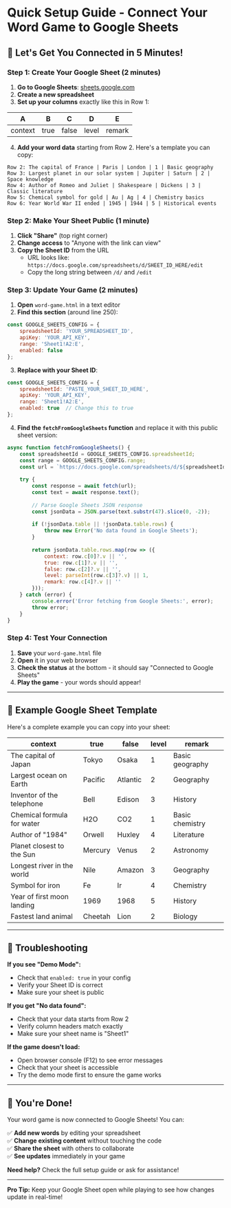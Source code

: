 # Quick Setup Guide - Connect Your Word Game to Google Sheets

## 🚀 Let's Get You Connected in 5 Minutes!

### Step 1: Create Your Google Sheet (2 minutes)

1. **Go to Google Sheets**: [sheets.google.com](https://sheets.google.com)
2. **Create a new spreadsheet**
3. **Set up your columns** exactly like this in Row 1:

| A | B | C | D | E |
|---|---|---|---|---|
| context | true | false | level | remark |

4. **Add your word data** starting from Row 2. Here's a template you can copy:

```
Row 2: The capital of France | Paris | London | 1 | Basic geography
Row 3: Largest planet in our solar system | Jupiter | Saturn | 2 | Space knowledge  
Row 4: Author of Romeo and Juliet | Shakespeare | Dickens | 3 | Classic literature
Row 5: Chemical symbol for gold | Au | Ag | 4 | Chemistry basics
Row 6: Year World War II ended | 1945 | 1944 | 5 | Historical events
```

### Step 2: Make Your Sheet Public (1 minute)

1. **Click "Share"** (top right corner)
2. **Change access** to "Anyone with the link can view"
3. **Copy the Sheet ID** from the URL
   - URL looks like: `https://docs.google.com/spreadsheets/d/SHEET_ID_HERE/edit`
   - Copy the long string between `/d/` and `/edit`

### Step 3: Update Your Game (2 minutes)

1. **Open** `word-game.html` in a text editor
2. **Find this section** (around line 250):

```javascript
const GOOGLE_SHEETS_CONFIG = {
    spreadsheetId: 'YOUR_SPREADSHEET_ID',
    apiKey: 'YOUR_API_KEY',
    range: 'Sheet1!A2:E',
    enabled: false
};
```

3. **Replace with your Sheet ID**:

```javascript
const GOOGLE_SHEETS_CONFIG = {
    spreadsheetId: 'PASTE_YOUR_SHEET_ID_HERE',
    apiKey: 'YOUR_API_KEY',
    range: 'Sheet1!A2:E',
    enabled: true  // Change this to true
};
```

4. **Find the `fetchFromGoogleSheets` function** and replace it with this public sheet version:

```javascript
async function fetchFromGoogleSheets() {
    const spreadsheetId = GOOGLE_SHEETS_CONFIG.spreadsheetId;
    const range = GOOGLE_SHEETS_CONFIG.range;
    const url = `https://docs.google.com/spreadsheets/d/${spreadsheetId}/gviz/tq?tqx=out:json&range=${range}`;
    
    try {
        const response = await fetch(url);
        const text = await response.text();
        
        // Parse Google Sheets JSON response
        const jsonData = JSON.parse(text.substr(47).slice(0, -2));
        
        if (!jsonData.table || !jsonData.table.rows) {
            throw new Error('No data found in Google Sheets');
        }
        
        return jsonData.table.rows.map(row => ({
            context: row.c[0]?.v || '',
            true: row.c[1]?.v || '',
            false: row.c[2]?.v || '',
            level: parseInt(row.c[3]?.v) || 1,
            remark: row.c[4]?.v || ''
        }));
    } catch (error) {
        console.error('Error fetching from Google Sheets:', error);
        throw error;
    }
}
```

### Step 4: Test Your Connection

1. **Save** your `word-game.html` file
2. **Open** it in your web browser
3. **Check the status** at the bottom - it should say "Connected to Google Sheets"
4. **Play the game** - your words should appear!

---

## 🎯 Example Google Sheet Template

Here's a complete example you can copy into your sheet:

| context | true | false | level | remark |
|---------|------|-------|-------|--------|
| The capital of Japan | Tokyo | Osaka | 1 | Basic geography |
| Largest ocean on Earth | Pacific | Atlantic | 2 | Geography |
| Inventor of the telephone | Bell | Edison | 3 | History |
| Chemical formula for water | H2O | CO2 | 1 | Basic chemistry |
| Author of "1984" | Orwell | Huxley | 4 | Literature |
| Planet closest to the Sun | Mercury | Venus | 2 | Astronomy |
| Longest river in the world | Nile | Amazon | 3 | Geography |
| Symbol for iron | Fe | Ir | 4 | Chemistry |
| Year of first moon landing | 1969 | 1968 | 5 | History |
| Fastest land animal | Cheetah | Lion | 2 | Biology |

---

## 🔧 Troubleshooting

**If you see "Demo Mode":**
- Check that `enabled: true` in your config
- Verify your Sheet ID is correct
- Make sure your sheet is public

**If you get "No data found":**
- Check that your data starts from Row 2
- Verify column headers match exactly
- Make sure your sheet name is "Sheet1"

**If the game doesn't load:**
- Open browser console (F12) to see error messages
- Check that your sheet is accessible
- Try the demo mode first to ensure the game works

---

## 🎉 You're Done!

Your word game is now connected to Google Sheets! You can:

✅ **Add new words** by editing your spreadsheet  
✅ **Change existing content** without touching the code  
✅ **Share the sheet** with others to collaborate  
✅ **See updates** immediately in your game  

**Need help?** Check the full setup guide or ask for assistance!

---

**Pro Tip:** Keep your Google Sheet open while playing to see how changes update in real-time!